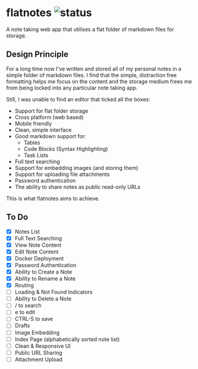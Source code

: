 # flatnotes ![status](https://img.shields.io/badge/status-under%20development-orange)

A note taking web app that utilises a flat folder of markdown files for storage.

## Design Principle

For a long time now I've written and stored all of my personal notes in a simple folder of markdown files. I find that the simple, distraction free formatting helps me focus on the content and the storage medium frees me from being locked into any particular note taking app.

Still, I was unable to find an editor that ticked all the boxes:

* Support for flat folder storage
* Cross platform (web based)
* Mobile friendly
* Clean, simple interface
* Good markdown support for:
  * Tables
  * Code Blocks (Syntax Highlighting)
  * Task Lists
* Full text searching
* Support for embedding images (and storing them)
* Support for uploading file attachments
* Password authentication
* The ability to share notes as public read-only URLs

This is what flatnotes aims to achieve.

## To Do

* [x] Notes List
* [x] Full Text Searching
* [x] View Note Content
* [x] Edit Note Content
* [x] Docker Deployment
* [x] Password Authentication
* [x] Ability to Create a Note
* [x] Ability to Rename a Note
* [x] Routing
* [ ] Loading & Not Found Indicators
* [ ] Ability to Delete a Note
* [ ] / to search
* [ ] e to edit
* [ ] CTRL-S to save
* [ ] Drafts
* [ ] Image Embedding
* [ ] Index Page (alphabetically sorted note list)
* [ ] Clean & Responsive UI
* [ ] Public URL Sharing
* [ ] Attachment Upload
